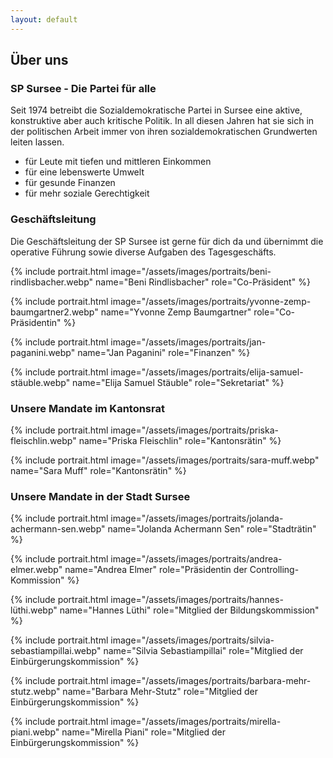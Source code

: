 ```yaml
---
layout: default
---
```


## Über uns

### SP Sursee - Die Partei für alle

Seit 1974 betreibt die Sozialdemokratische Partei in Sursee eine aktive, konstruktive aber auch kritische Politik.
In all diesen Jahren hat sie sich in der politischen Arbeit immer von ihren sozialdemokratischen Grundwerten leiten lassen.

* für Leute mit tiefen und mittleren Einkommen
* für eine lebenswerte Umwelt
* für gesunde Finanzen
* für mehr soziale Gerechtigkeit

### Geschäftsleitung

Die Geschäftsleitung der SP Sursee ist gerne für dich da und übernimmt die operative Führung sowie diverse Aufgaben des Tagesgeschäfts.

{% include portrait.html
image="/assets/images/portraits/beni-rindlisbacher.webp"
name="Beni Rindlisbacher"
role="Co-Präsident"
%}


{% include portrait.html
image="/assets/images/portraits/yvonne-zemp-baumgartner2.webp"
name="Yvonne Zemp Baumgartner"
role="Co-Präsidentin"
%}

{% include portrait.html
image="/assets/images/portraits/jan-paganini.webp"
name="Jan Paganini"
role="Finanzen"
%}

{% include portrait.html
image="/assets/images/portraits/elija-samuel-stäuble.webp"
name="Elija Samuel Stäuble"
role="Sekretariat"
%}

### Unsere Mandate im Kantonsrat

{% include portrait.html
image="/assets/images/portraits/priska-fleischlin.webp"
name="Priska Fleischlin"
role="Kantonsrätin"
%}

{% include portrait.html
image="/assets/images/portraits/sara-muff.webp"
name="Sara Muff"
role="Kantonsrätin"
%}

### Unsere Mandate in der Stadt Sursee

{% include portrait.html
image="/assets/images/portraits/jolanda-achermann-sen.webp"
name="Jolanda Achermann Sen"
role="Stadträtin"
%}

{% include portrait.html
image="/assets/images/portraits/andrea-elmer.webp"
name="Andrea Elmer"
role="Präsidentin der Controlling-Kommission"
%}

{% include portrait.html
image="/assets/images/portraits/hannes-lüthi.webp"
name="Hannes Lüthi"
role="Mitglied der Bildungskommission"
%}

{% include portrait.html
image="/assets/images/portraits/silvia-sebastiampillai.webp"
name="Silvia Sebastiampillai"
role="Mitglied der Einbürgerungskommission"
%}

{% include portrait.html
image="/assets/images/portraits/barbara-mehr-stutz.webp"
name="Barbara Mehr-Stutz"
role="Mitglied der Einbürgerungskommission"
%}

{% include portrait.html
image="/assets/images/portraits/mirella-piani.webp"
name="Mirella Piani"
role="Mitglied der Einbürgerungskommission"
%}
